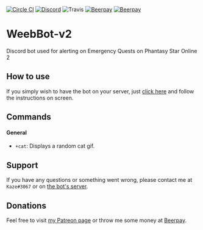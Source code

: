 [![Circle CI](https://img.shields.io/circleci/project/github/Kxze/WeebBot-v2.svg)](https://github.com/Kxze/WeebBot-v2/) [![Discord](https://img.shields.io/discord/171412745302835201.svg)](https://discord.gg/0xMXCNAFbH032Ig1) ![Travis](https://img.shields.io/travis/Kxze/WeebBot-v2.svg) [![Beerpay](https://beerpay.io/Kxze/WeebBot-v2/badge.svg?style=beer-square)](https://beerpay.io/Kxze/WeebBot-v2)  [![Beerpay](https://beerpay.io/Kxze/WeebBot-v2/make-wish.svg?style=flat-square)](https://beerpay.io/Kxze/WeebBot-v2?focus=wish)

# WeebBot-v2
Discord bot used for alerting on Emergency Quests on Phantasy Star Online 2

## How to use

If you simply wish to have the bot on your server, just [click here](https://wb.rodrigo.li) and follow the instructions on screen.

## Commands

#### General

- `+cat`: Displays a random cat gif.

## Support

If you have any questions or something went wrong, please contact me at `Kaze#3067` or on [the bot's server](https://discord.gg/0xMXCNAFbH032Ig1).

## Donations

Feel free to visit [my Patreon page](https://patreon.com/Kaze404) or throw me some money at [Beerpay](https://beerpay.io/Kxze/WeebBot-v2).
